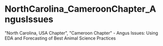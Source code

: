 # NorthCarolina_CameroonChapter_AngusIssues

"North Carolina, USA Chapter", "Cameroon Chapter" - Angus Issues: Using EDA and Forecasting of Best Animal Science Practices